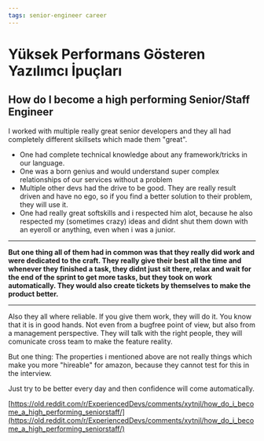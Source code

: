 ```yaml
---
tags: senior-engineer career
---
```

# Yüksek Performans Gösteren Yazılımcı İpuçları

## How do I become a high performing Senior/Staff Engineer

I worked with multiple really great senior developers and they all had completely different skillsets which made them "great".

 - One had complete technical knowledge about any framework/tricks in our language.
 - One was a born genius and would understand super complex relationships of our services without a problem
 - Multiple other devs had the drive to be good. They are really result driven and have no ego, so if you find a better solution to their problem, they will use it.
 - One had really great softskills and i respected him alot, because he also respected my (sometimes crazy) ideas and didnt shut them down with an eyeroll or anything, even when i was a junior.
---
**But one thing all of them had in common was that they really did work and were dedicated to the craft. They really give their best all the time and whenever they finished a task, they didnt just sit there, relax and wait for the end of the sprint to get more tasks, but they took on work automatically. They would also create tickets by themselves to make the product better.**

---
Also they all where reliable. If you give them work, they will do it. You know that it is in good hands. Not even from a bugfree point of view, but also from a management perspective. They will talk with the right people, they will comunicate cross team to make the feature reality.

But one thing: The properties i mentioned above are not really things which make you more "hireable" for amazon, because they cannot test for this in the interview.

Just try to be better every day and then confidence will come automatically.

[https://old.reddit.com/r/ExperiencedDevs/comments/xytnjl/how_do_i_become_a_high_performing_seniorstaff/](https://old.reddit.com/r/ExperiencedDevs/comments/xytnjl/how_do_i_become_a_high_performing_seniorstaff/)
